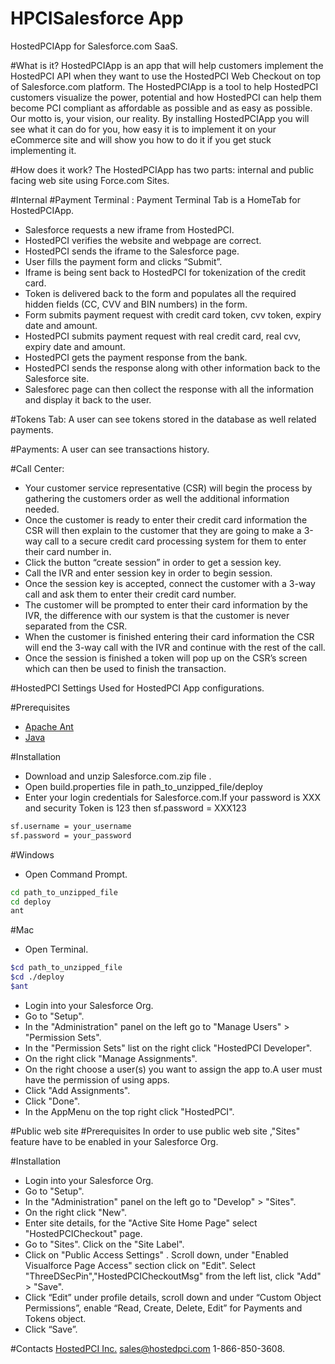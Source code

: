 # HPCISalesforce App
HostedPCIApp for Salesforce.com SaaS.

#What is it?
HostedPCIApp is an app that will help customers implement the HostedPCI API when they want to use the HostedPCI Web Checkout on top of Salesforce.com platform. The HostedPCIApp is a  tool to help HostedPCI customers visualize the power, potential and how HostedPCI can help them become PCI compliant as affordable as possible and as easy as possible. Our motto is, your vision, our reality. By installing HostedPCIApp you will see what it can do for you, how easy it is to implement it on your eCommerce site and will show you how to do it if you get stuck implementing it.

#How does it work?
The HostedPCIApp has two parts: internal and public facing web site using Force.com Sites.

#Internal
#Payment Terminal :
Payment Terminal Tab is  a HomeTab for HostedPCIApp.

- Salesforce requests a new iframe from HostedPCI.
- HostedPCI verifies the website and webpage are correct.
- HostedPCI sends the iframe to the Salesforce page.
- User fills the payment form and clicks “Submit”.
- Iframe is being sent back to HostedPCI for tokenization of the credit card.
- Token is delivered back to the form and populates all the required hidden fields (CC, CVV and BIN numbers) in the form.
- Form submits payment request with credit card token, cvv token, expiry date and amount.
- HostedPCI submits payment request with real credit card, real cvv, expiry date and amount.
- HostedPCI gets the payment response from the bank.
- HostedPCI sends the response along with other information back to the Salesforce site.
- Salesforec page can then collect the response with all the information and display it back to the user.

#Tokens Tab:
A user can see tokens stored in the database as well related payments.

#Payments:
A user can see  transactions history.

#Call Center:
- Your customer service representative (CSR) will begin the process by gathering the customers order as well the additional information needed.
- Once the customer is ready to enter their credit card information the CSR will then explain to the customer that they are going to make a 3-way call to a secure credit card processing system for them to enter their card number in.
- Click the button “create session” in order to get a session key.
- Call the IVR and enter session key in order to begin session.
- Once the session key is accepted, connect the customer with a 3-way call and ask them to enter their credit card number.
- The customer will be prompted to enter their card information by the IVR, the difference with our system is that the customer is never separated from the CSR.
- When the customer is finished entering their card information the CSR will end the 3-way call with the IVR and continue with the rest of the call.
- Once the session is finished a token will pop up on the CSR’s screen which can then be used to finish the transaction.



#HostedPCI Settings
Used for HostedPCI App configurations.

#Prerequisites
- [Apache Ant](http://ant.apache.org/bindownload.cgi)
- [Java](https://java.com/en/download/)

#Installation
- Download and unzip Salesforce.com.zip file .
- Open build.properties file in path_to_unzipped_file/deploy
- Enter your login credentials for Salesforce.com.If your password is XXX and security Token is 123 then
sf.password = XXX123
```sh
sf.username = your_username
sf.password = your_password
```

#Windows
- Open Command Prompt.
```sh
cd path_to_unzipped_file
cd deploy
ant
```
#Mac
- Open Terminal.
```sh
$cd path_to_unzipped_file
$cd ./deploy
$ant
```
- Login into your Salesforce Org.
- Go to "Setup".
- In the "Administration" panel on the left go to "Manage Users" > "Permission Sets".
- In the "Permission Sets" list on the right click "HostedPCI Developer".
- On the right click "Manage Assignments".
- On the right choose a user(s) you want to assign the app to.A user must have  the permission of using  apps.
- Click "Add Assignments".
- Click "Done".
- In the AppMenu on the top right click "HostedPCI".

#Public web site
#Prerequisites
In order to use public web site ,"Sites" feature have to be enabled in your Salesforce Org.

#Installation
- Login into your Salesforce Org.
- Go to "Setup".
- In the "Administration" panel on the left go to "Develop" > "Sites".
- On the right click "New".
- Enter site details, for the "Active Site Home Page" select "HostedPCICheckout" page.
- Go to "Sites". Click on the "Site Label".
- Click on "Public Access Settings" . Scroll down, under "Enabled Visualforce Page Access" section click on "Edit". Select "ThreeDSecPin","HostedPCICheckoutMsg" from the left list, click "Add" > "Save".
- Click “Edit” under profile details, scroll down and under “Custom Object
Permissions”, enable “Read, Create, Delete, Edit” for Payments and Tokens object.
- Click “Save”.

#Contacts
[HostedPCI Inc.]( http://www.hostedpci.com/) sales@hostedpci.com 1-866-850-3608.
